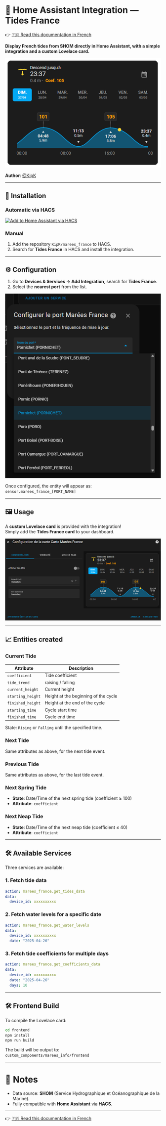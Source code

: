 # 🌊 Home Assistant Integration — Tides France

👉 [🇫🇷 Read this documentation in French](./README-fr.md)

**Display French tides from SHOM directly in Home Assistant, with a simple integration and a custom Lovelace card.**

![Tides France Lovelace Card](./img/card.png)

**Author**: [@KipK](https://github.com/KipK)

---

## 🚀 Installation

### Automatic via HACS

[![Add to Home Assistant via HACS](https://my.home-assistant.io/badges/hacs_repository.svg)](https://my.home-assistant.io/redirect/hacs_repository/?owner=KipK&category=integration&repository=marees_france)

### Manual

1. Add the repository `KipK/marees_france` to HACS.
2. Search for **Tides France** in HACS and install the integration.

---

## ⚙️ Configuration

1. Go to **Devices & Services → Add Integration**, search for **Tides France**.
2. Select the **nearest port** from the list.

![Integration Configuration](./img/integration-config.png)

Once configured, the entity will appear as:  
`sensor.marees_france_[PORT_NAME]`

---

## 🖼️ Usage

A **custom Lovelace card** is provided with the integration!  
Simply add the **Tides France card** to your dashboard.

![Card Editor](./img/card-editor.png)

---

## 📈 Entities created

### Current Tide

| Attribute            | Description                    |
|-----------------------|---------------------------------|
| `coefficient`          | Tide coefficient               |
| `tide_trend`           | raising / falling              |
| `current_height`       | Current height                 |
| `starting_height`      | Height at the beginning of the cycle |
| `finished_height`      | Height at the end of the cycle  |
| `starting_time`        | Cycle start time               |
| `finished_time`        | Cycle end time                 |

State: `Rising` or `Falling` until the specified time.

### Next Tide

Same attributes as above, for the next tide event.

### Previous Tide

Same attributes as above, for the last tide event.

### Next Spring Tide

- **State**: Date/Time of the next spring tide (coefficient ≥ 100)
- **Attribute**: `coefficient`

### Next Neap Tide

- **State**: Date/Time of the next neap tide (coefficient ≤ 40)
- **Attribute**: `coefficient`

---

## 🛠️ Available Services

Three services are available:

### 1. Fetch tide data

```yaml
action: marees_france.get_tides_data
data:
  device_id: xxxxxxxxxx
```

### 2. Fetch water levels for a specific date

```yaml
action: marees_france.get_water_levels
data:
  device_id: xxxxxxxxxx
  date: "2025-04-26"
```

### 3. Fetch tide coefficients for multiple days

```yaml
action: marees_france.get_coefficients_data
data:
  device_id: xxxxxxxxxx
  date: "2025-04-26"
  days: 10
```

---

## 🛠️ Frontend Build

To compile the Lovelace card:

```bash
cd frontend
npm install
npm run build
```

The build will be output to:  
`custom_components/marees_info/frontend`

---

# 🎯 Notes

- Data source: **SHOM** (Service Hydrographique et Océanographique de la Marine).
- Fully compatible with **Home Assistant** via **HACS**.

---

👉 [🇫🇷 Read this documentation in French](./README-fr.md)